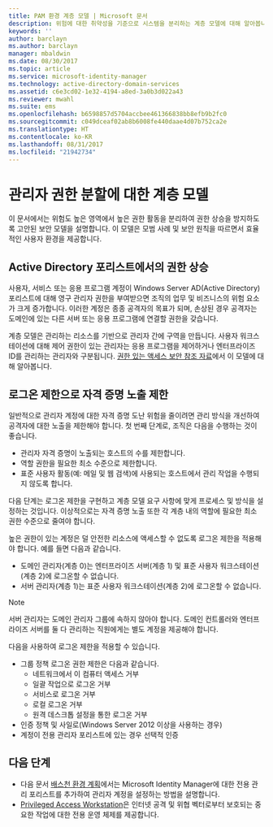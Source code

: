 ```yaml
---
title: PAM 환경 계층 모델 | Microsoft 문서
description: 위험에 대한 취약성을 기준으로 시스템을 분리하는 계층 모델에 대해 알아봅니다.
keywords: ''
author: barclayn
ms.author: barclayn
manager: mbaldwin
ms.date: 08/30/2017
ms.topic: article
ms.service: microsoft-identity-manager
ms.technology: active-directory-domain-services
ms.assetid: c6e3cd02-1e32-4194-a8ed-3a0b3d022a43
ms.reviewer: mwahl
ms.suite: ems
ms.openlocfilehash: b6598857d5704accbee461366838bb8efb9b2fc0
ms.sourcegitcommit: c049dceaf02ab8b6008fe440daae4d07b752ca2e
ms.translationtype: HT
ms.contentlocale: ko-KR
ms.lasthandoff: 08/31/2017
ms.locfileid: "21942734"
---
```

# <a name="tier-model-for-partitioning-administrative-privileges"></a>관리자 권한 분할에 대한 계층 모델

이 문서에서는 위험도 높은 영역에서 높은 권한 활동을 분리하여 권한 상승을 방지하도록 고안된 보안 모델을 설명합니다. 이 모델은 모범 사례 및 보안 원칙을 따르면서 효율적인 사용자 환경을 제공합니다.

## <a name="elevation-of-privilege-in-active-directory-forests"></a>Active Directory 포리스트에서의 권한 상승

사용자, 서비스 또는 응용 프로그램 계정이 Windows Server AD(Active Directory) 포리스트에 대해 영구 관리자 권한을 부여받으면 조직의 업무 및 비즈니스의 위험 요소가 크게 증가합니다. 이러한 계정은 종종 공격자의 목표가 되며, 손상된 경우 공격자는 도메인에 있는 다른 서버 또는 응용 프로그램에 연결할 권한을 갖습니다.

계층 모델은 관리하는 리소스를 기반으로 관리자 간에 구역을 만듭니다. 사용자 워크스테이션에 대해 제어 권한이 있는 관리자는 응용 프로그램을 제어하거나 엔터프라이즈 ID를 관리하는 관리자와 구분됩니다. [권한 있는 액세스 보안 참조 자료](http://aka.ms/tiermodel)에서 이 모델에 대해 알아봅니다.

## <a name="restricting-credential-exposure-with-logon-restrictions"></a>로그온 제한으로 자격 증명 노출 제한

일반적으로 관리자 계정에 대한 자격 증명 도난 위험을 줄이려면 관리 방식을 개선하여 공격자에 대한 노출을 제한해야 합니다. 첫 번째 단계로, 조직은 다음을 수행하는 것이 좋습니다.

- 관리자 자격 증명이 노출되는 호스트의 수를 제한합니다.
- 역할 권한을 필요한 최소 수준으로 제한합니다.
- 표준 사용자 활동(예: 메일 및 웹 검색)에 사용되는 호스트에서 관리 작업을 수행되지 않도록 합니다.

다음 단계는 로그온 제한을 구현하고 계층 모델 요구 사항에 맞게 프로세스 및 방식을 설정하는 것입니다. 이상적으로는 자격 증명 노출 또한 각 계층 내의 역할에 필요한 최소 권한 수준으로 줄여야 합니다.

높은 권한이 있는 계정은 덜 안전한 리소스에 액세스할 수 없도록 로그온 제한을 적용해야 합니다. 예를 들면 다음과 같습니다.

- 도메인 관리자(계층 0)는 엔터프라이즈 서버(계층 1) 및 표준 사용자 워크스테이션(계층 2)에 로그온할 수 없습니다.
- 서버 관리자(계층 1)는 표준 사용자 워크스테이션(계층 2)에 로그온할 수 없습니다.

>[!NOTE]
> 서버 관리자는 도메인 관리자 그룹에 속하지 않아야 합니다. 도메인 컨트롤러와 엔터프라이즈 서버를 둘 다 관리하는 직원에게는 별도 계정을 제공해야 합니다.

다음을 사용하여 로그온 제한을 적용할 수 있습니다.

- 그룹 정책 로그온 권한 제한은 다음과 같습니다.
    - 네트워크에서 이 컴퓨터 액세스 거부
    - 일괄 작업으로 로그온 거부
    - 서비스로 로그온 거부
    - 로컬 로그온 거부
    - 원격 데스크톱 설정을 통한 로그온 거부  
- 인증 정책 및 사일로(Windows Server 2012 이상을 사용하는 경우)
- 계정이 전용 관리자 포리스트에 있는 경우 선택적 인증

## <a name="next-steps"></a>다음 단계

- 다음 문서 [배스천 환경 계획](planning-bastion-environment.md)에서는 Microsoft Identity Manager에 대한 전용 관리 포리스트를 추가하여 관리자 계정을 설정하는 방법을 설명합니다.
- [Privileged Access Workstation](https://docs.microsoft.com/windows-server/identity/securing-privileged-access/privileged-access-workstations)은 인터넷 공격 및 위협 벡터로부터 보호되는 중요한 작업에 대한 전용 운영 체제를 제공합니다.